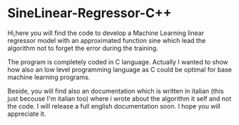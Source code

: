 # SineLinear-Regressor-C++
Hi,here you will find the code to develop a Machine Learning linear regressor model with an approximated function sine which lead the algorithm not to forget the error during the training.

The program is completely coded in C language. Actually I wanted to show how also an low level programming language as C could be optimal for base machine learning programs.

Beside, you will find also an documentation which is written in italian (this just becouse I'm italian too) where i wrote about the algorithm it self and not the code.
I will release a full english documentation soon.
I hope you will appreciate it.


